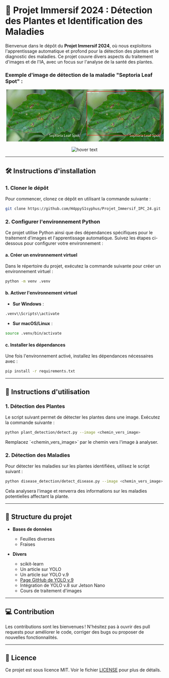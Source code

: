 # 🌿 Projet Immersif 2024 : Détection des Plantes et Identification des Maladies

Bienvenue dans le dépôt du **Projet Immersif 2024**, où nous exploitons l'apprentissage automatique et profond pour la détection des plantes et le diagnostic des maladies. Ce projet couvre divers aspects du traitement d'images et de l'IA, avec un focus sur l'analyse de la santé des plantes.

### Exemple d'image de détection de la maladie "Septoria Leaf Spot" :

![Septoria Leaf Spot](images/plant_detection.png)

<p align="center">
  <img src='images/image.png' width="350" title="hover text">
</p>

---

## 🛠️ Instructions d'installation

### 1. Cloner le dépôt

Pour commencer, clonez ce dépôt en utilisant la commande suivante :

```bash
git clone https://github.com/H4ppyS1syphus/Projet_Immersif_IPC_24.git
```

### 2. Configurer l'environnement Python

Ce projet utilise Python ainsi que des dépendances spécifiques pour le traitement d'images et l'apprentissage automatique. Suivez les étapes ci-dessous pour configurer votre environnement :

#### a. Créer un environnement virtuel

Dans le répertoire du projet, exécutez la commande suivante pour créer un environnement virtuel :

```bash
python -m venv .venv
```

#### b. Activer l'environnement virtuel

- **Sur Windows** :

```bash
.venv\\Scripts\\activate
```

- **Sur macOS/Linux** :

```bash
source .venv/bin/activate
```

#### c. Installer les dépendances

Une fois l'environnement activé, installez les dépendances nécessaires avec :

```bash
pip install -r requirements.txt
```

---

## 🚀 Instructions d'utilisation

### 1. Détection des Plantes

Le script suivant permet de détecter les plantes dans une image. Exécutez la commande suivante :

```bash
python plant_detection/detect.py --image <chemin_vers_image>
```

Remplacez \`<chemin_vers_image>\` par le chemin vers l'image à analyser.

### 2. Détection des Maladies

Pour détecter les maladies sur les plantes identifiées, utilisez le script suivant :

```bash
python disease_detection/detect_disease.py --image <chemin_vers_image>
```

Cela analysera l'image et renverra des informations sur les maladies potentielles affectant la plante.

---

## 📂 Structure du projet

- **Bases de données**
  - Feuilles diverses
  - Fraises

- **Divers**
  - scikit-learn
  - Un article sur YOLO
  - Un article sur YOLO v.9
  - [Page GitHub de YOLO v.9](https://github.com/ultralytics/yolov9)
  - Intégration de YOLO v.8 sur Jetson Nano
  - Cours de traitement d'images

---

## 💻 Contribution

Les contributions sont les bienvenues ! N'hésitez pas à ouvrir des pull requests pour améliorer le code, corriger des bugs ou proposer de nouvelles fonctionnalités.

---

## 📝 Licence

Ce projet est sous licence MIT. Voir le fichier [LICENSE](LICENSE) pour plus de détails.
